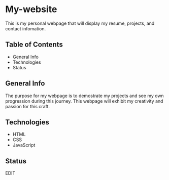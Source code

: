 # My-website

This is my personal webpage that will display my resume, projects, and contact infomation.

## Table of Contents
* General Info
* Technologies
* Status

## General Info
The purpose for my webpage is to demostrate my projects and see my own progression during this journey. This webpage will exhibit my creativity and passion for this craft.

## Technologies
* HTML
* CSS
* JavaScript

## Status
EDIT
